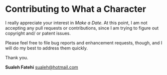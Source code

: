# Contributing to What a Character

I really appreciate your interest in *Make a Date*. At this point, I am not accepting any pull requests or contributions, since I am trying to figure out copyright and/ or patent issues.

Please feel free to file bug reports and enhancement requests, though, and I will do my best to address them quickly.

Thank you.

**Sualeh Fatehi** <sualeh@hotmail.com>